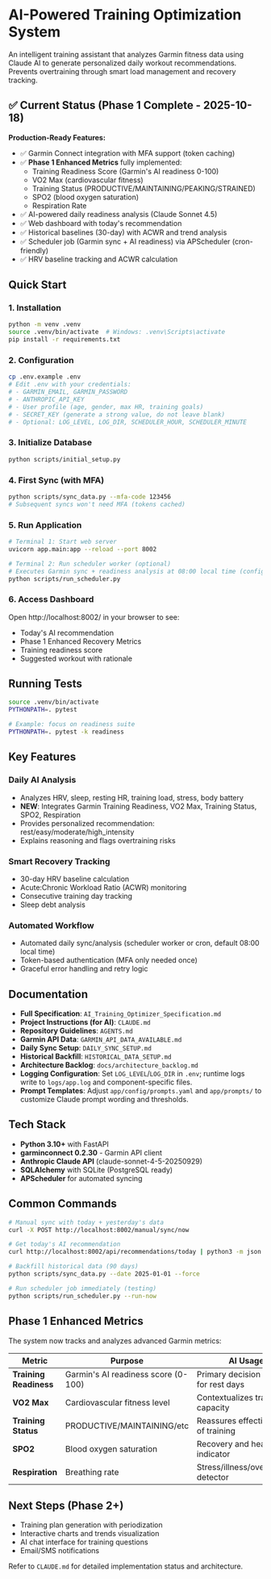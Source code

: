 # AI-Powered Training Optimization System

An intelligent training assistant that analyzes Garmin fitness data using Claude AI to generate personalized daily workout recommendations. Prevents overtraining through smart load management and recovery tracking.

## ✅ Current Status (Phase 1 Complete - 2025-10-18)

**Production-Ready Features:**
- ✅ Garmin Connect integration with MFA support (token caching)
- ✅ **Phase 1 Enhanced Metrics** fully implemented:
  - Training Readiness Score (Garmin's AI readiness 0-100)
  - VO2 Max (cardiovascular fitness)
  - Training Status (PRODUCTIVE/MAINTAINING/PEAKING/STRAINED)
  - SPO2 (blood oxygen saturation)
  - Respiration Rate
- ✅ AI-powered daily readiness analysis (Claude Sonnet 4.5)
- ✅ Web dashboard with today's recommendation
- ✅ Historical baselines (30-day) with ACWR and trend analysis
- ✅ Scheduler job (Garmin sync + AI readiness) via APScheduler (cron-friendly)
- ✅ HRV baseline tracking and ACWR calculation

## Quick Start

### 1. Installation

```bash
python -m venv .venv
source .venv/bin/activate  # Windows: .venv\Scripts\activate
pip install -r requirements.txt
```

### 2. Configuration

```bash
cp .env.example .env
# Edit .env with your credentials:
# - GARMIN_EMAIL, GARMIN_PASSWORD
# - ANTHROPIC_API_KEY
# - User profile (age, gender, max HR, training goals)
# - SECRET_KEY (generate a strong value, do not leave blank)
# - Optional: LOG_LEVEL, LOG_DIR, SCHEDULER_HOUR, SCHEDULER_MINUTE
```

### 3. Initialize Database

```bash
python scripts/initial_setup.py
```

### 4. First Sync (with MFA)

```bash
python scripts/sync_data.py --mfa-code 123456
# Subsequent syncs won't need MFA (tokens cached)
```

### 5. Run Application

```bash
# Terminal 1: Start web server
uvicorn app.main:app --reload --port 8002

# Terminal 2: Run scheduler worker (optional)
# Executes Garmin sync + readiness analysis at 08:00 local time (configurable).
python scripts/run_scheduler.py
```

### 6. Access Dashboard

Open http://localhost:8002/ in your browser to see:
- Today's AI recommendation
- Phase 1 Enhanced Recovery Metrics
- Training readiness score
- Suggested workout with rationale

## Running Tests

```bash
source .venv/bin/activate
PYTHONPATH=. pytest

# Example: focus on readiness suite
PYTHONPATH=. pytest -k readiness
```

## Key Features

### Daily AI Analysis
- Analyzes HRV, sleep, resting HR, training load, stress, body battery
- **NEW**: Integrates Garmin Training Readiness, VO2 Max, Training Status, SPO2, Respiration
- Provides personalized recommendation: rest/easy/moderate/high_intensity
- Explains reasoning and flags overtraining risks

### Smart Recovery Tracking
- 30-day HRV baseline calculation
- Acute:Chronic Workload Ratio (ACWR) monitoring
- Consecutive training day tracking
- Sleep debt analysis

### Automated Workflow
- Automated daily sync/analysis (scheduler worker or cron, default 08:00 local time)
- Token-based authentication (MFA only needed once)
- Graceful error handling and retry logic

## Documentation

- **Full Specification**: `AI_Training_Optimizer_Specification.md`
- **Project Instructions (for AI)**: `CLAUDE.md`
- **Repository Guidelines**: `AGENTS.md`
- **Garmin API Data**: `GARMIN_API_DATA_AVAILABLE.md`
- **Daily Sync Setup**: `DAILY_SYNC_SETUP.md`
- **Historical Backfill**: `HISTORICAL_DATA_SETUP.md`
- **Architecture Backlog**: `docs/architecture_backlog.md`
- **Logging Configuration**: Set `LOG_LEVEL`/`LOG_DIR` in `.env`; runtime logs write to `logs/app.log` and component-specific files.
- **Prompt Templates**: Adjust `app/config/prompts.yaml` and `app/prompts/` to customize Claude prompt wording and thresholds.

## Tech Stack

- **Python 3.10+** with FastAPI
- **garminconnect 0.2.30** - Garmin API client
- **Anthropic Claude API** (claude-sonnet-4-5-20250929)
- **SQLAlchemy** with SQLite (PostgreSQL ready)
- **APScheduler** for automated syncing

## Common Commands

```bash
# Manual sync with today + yesterday's data
curl -X POST http://localhost:8002/manual/sync/now

# Get today's AI recommendation
curl http://localhost:8002/api/recommendations/today | python3 -m json.tool

# Backfill historical data (90 days)
python scripts/sync_data.py --date 2025-01-01 --force

# Run scheduler job immediately (testing)
python scripts/run_scheduler.py --run-now
```

## Phase 1 Enhanced Metrics

The system now tracks and analyzes advanced Garmin metrics:

| Metric | Purpose | AI Usage |
|--------|---------|----------|
| **Training Readiness** | Garmin's AI readiness score (0-100) | Primary decision driver for rest days |
| **VO2 Max** | Cardiovascular fitness level | Contextualizes training capacity |
| **Training Status** | PRODUCTIVE/MAINTAINING/etc | Reassures effectiveness of training |
| **SPO2** | Blood oxygen saturation | Recovery and health indicator |
| **Respiration** | Breathing rate | Stress/illness/overtraining detector |

## Next Steps (Phase 2+)

- Training plan generation with periodization
- Interactive charts and trends visualization
- AI chat interface for training questions
- Email/SMS notifications

Refer to `CLAUDE.md` for detailed implementation status and architecture.
